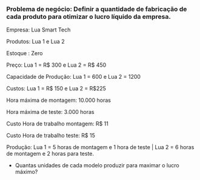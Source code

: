 
### Problema de negócio: Definir a quantidade de fabricação de cada produto para otimizar o lucro líquido da empresa.

Empresa: Lua Smart Tech

Produtos: Lua 1 e Lua 2

Estoque : Zero

Preço: Lua 1 = R$ 300 e Lua 2 = R$ 450

Capacidade de Produção: Lua 1 = 600 e Lua 2 = 1200

Custos: Lua 1 = R$ 150 e Lua 2 = R$225

Hora máxima de montagem: 10.000 horas

Hora máxima de teste: 3.000 horas

Custo Hora de trabalho montagem: R$ 11 

Custo Hora de trabalho teste: R$ 15

Produção: Lua 1 = 5 horas de montagem e 1 hora de teste | Lua 2 = 6 horas de montagem e 2 horas para teste.

- Quantas unidades de cada modelo produzir para maximar o lucro máximo?





